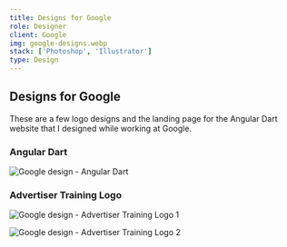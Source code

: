 ```yaml
---
title: Designs for Google
role: Designer
client: Google
img: google-designs.webp
stack: ['Photoshop', 'Illustrator']
type: Design
---
```


## Designs for Google

These are a few logo designs and the landing page for the Angular Dart website that I designed while working at Google.

### Angular Dart

![Google design - Angular Dart](/static/imgs/google-designs/angularDart_1.webp)

### Advertiser Training Logo

![Google design - Advertiser Training Logo 1](/static/imgs/google-designs/adTrainer_logo_5.webp)

![Google design - Advertiser Training Logo 2](/static/imgs/google-designs/adTrainer_logo_6.webp)
